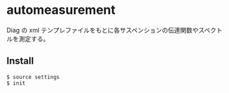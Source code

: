 # automeasurement

Diag の xml テンプレファイルをもとに各サスペンションの伝達関数やスペクトルを測定する。

## Install

```
$ source settings
$ init
```
